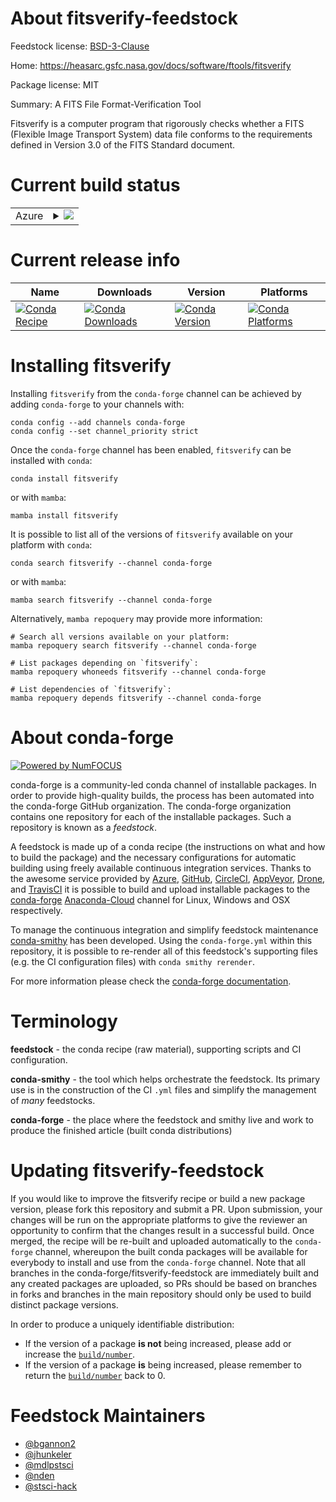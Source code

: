 About fitsverify-feedstock
==========================

Feedstock license: [BSD-3-Clause](https://github.com/conda-forge/fitsverify-feedstock/blob/main/LICENSE.txt)

Home: https://heasarc.gsfc.nasa.gov/docs/software/ftools/fitsverify

Package license: MIT

Summary: A FITS File Format-Verification Tool

Fitsverify is a computer program that rigorously checks whether a FITS
(Flexible Image Transport System) data file conforms to the requirements
defined in Version 3.0 of the FITS Standard document.


Current build status
====================


<table>
    
  <tr>
    <td>Azure</td>
    <td>
      <details>
        <summary>
          <a href="https://dev.azure.com/conda-forge/feedstock-builds/_build/latest?definitionId=12817&branchName=main">
            <img src="https://dev.azure.com/conda-forge/feedstock-builds/_apis/build/status/fitsverify-feedstock?branchName=main">
          </a>
        </summary>
        <table>
          <thead><tr><th>Variant</th><th>Status</th></tr></thead>
          <tbody><tr>
              <td>linux_64</td>
              <td>
                <a href="https://dev.azure.com/conda-forge/feedstock-builds/_build/latest?definitionId=12817&branchName=main">
                  <img src="https://dev.azure.com/conda-forge/feedstock-builds/_apis/build/status/fitsverify-feedstock?branchName=main&jobName=linux&configuration=linux%20linux_64_" alt="variant">
                </a>
              </td>
            </tr><tr>
              <td>linux_aarch64</td>
              <td>
                <a href="https://dev.azure.com/conda-forge/feedstock-builds/_build/latest?definitionId=12817&branchName=main">
                  <img src="https://dev.azure.com/conda-forge/feedstock-builds/_apis/build/status/fitsverify-feedstock?branchName=main&jobName=linux&configuration=linux%20linux_aarch64_" alt="variant">
                </a>
              </td>
            </tr><tr>
              <td>osx_64</td>
              <td>
                <a href="https://dev.azure.com/conda-forge/feedstock-builds/_build/latest?definitionId=12817&branchName=main">
                  <img src="https://dev.azure.com/conda-forge/feedstock-builds/_apis/build/status/fitsverify-feedstock?branchName=main&jobName=osx&configuration=osx%20osx_64_" alt="variant">
                </a>
              </td>
            </tr><tr>
              <td>osx_arm64</td>
              <td>
                <a href="https://dev.azure.com/conda-forge/feedstock-builds/_build/latest?definitionId=12817&branchName=main">
                  <img src="https://dev.azure.com/conda-forge/feedstock-builds/_apis/build/status/fitsverify-feedstock?branchName=main&jobName=osx&configuration=osx%20osx_arm64_" alt="variant">
                </a>
              </td>
            </tr>
          </tbody>
        </table>
      </details>
    </td>
  </tr>
</table>

Current release info
====================

| Name | Downloads | Version | Platforms |
| --- | --- | --- | --- |
| [![Conda Recipe](https://img.shields.io/badge/recipe-fitsverify-green.svg)](https://anaconda.org/conda-forge/fitsverify) | [![Conda Downloads](https://img.shields.io/conda/dn/conda-forge/fitsverify.svg)](https://anaconda.org/conda-forge/fitsverify) | [![Conda Version](https://img.shields.io/conda/vn/conda-forge/fitsverify.svg)](https://anaconda.org/conda-forge/fitsverify) | [![Conda Platforms](https://img.shields.io/conda/pn/conda-forge/fitsverify.svg)](https://anaconda.org/conda-forge/fitsverify) |

Installing fitsverify
=====================

Installing `fitsverify` from the `conda-forge` channel can be achieved by adding `conda-forge` to your channels with:

```
conda config --add channels conda-forge
conda config --set channel_priority strict
```

Once the `conda-forge` channel has been enabled, `fitsverify` can be installed with `conda`:

```
conda install fitsverify
```

or with `mamba`:

```
mamba install fitsverify
```

It is possible to list all of the versions of `fitsverify` available on your platform with `conda`:

```
conda search fitsverify --channel conda-forge
```

or with `mamba`:

```
mamba search fitsverify --channel conda-forge
```

Alternatively, `mamba repoquery` may provide more information:

```
# Search all versions available on your platform:
mamba repoquery search fitsverify --channel conda-forge

# List packages depending on `fitsverify`:
mamba repoquery whoneeds fitsverify --channel conda-forge

# List dependencies of `fitsverify`:
mamba repoquery depends fitsverify --channel conda-forge
```


About conda-forge
=================

[![Powered by
NumFOCUS](https://img.shields.io/badge/powered%20by-NumFOCUS-orange.svg?style=flat&colorA=E1523D&colorB=007D8A)](https://numfocus.org)

conda-forge is a community-led conda channel of installable packages.
In order to provide high-quality builds, the process has been automated into the
conda-forge GitHub organization. The conda-forge organization contains one repository
for each of the installable packages. Such a repository is known as a *feedstock*.

A feedstock is made up of a conda recipe (the instructions on what and how to build
the package) and the necessary configurations for automatic building using freely
available continuous integration services. Thanks to the awesome service provided by
[Azure](https://azure.microsoft.com/en-us/services/devops/), [GitHub](https://github.com/),
[CircleCI](https://circleci.com/), [AppVeyor](https://www.appveyor.com/),
[Drone](https://cloud.drone.io/welcome), and [TravisCI](https://travis-ci.com/)
it is possible to build and upload installable packages to the
[conda-forge](https://anaconda.org/conda-forge) [Anaconda-Cloud](https://anaconda.org/)
channel for Linux, Windows and OSX respectively.

To manage the continuous integration and simplify feedstock maintenance
[conda-smithy](https://github.com/conda-forge/conda-smithy) has been developed.
Using the ``conda-forge.yml`` within this repository, it is possible to re-render all of
this feedstock's supporting files (e.g. the CI configuration files) with ``conda smithy rerender``.

For more information please check the [conda-forge documentation](https://conda-forge.org/docs/).

Terminology
===========

**feedstock** - the conda recipe (raw material), supporting scripts and CI configuration.

**conda-smithy** - the tool which helps orchestrate the feedstock.
                   Its primary use is in the construction of the CI ``.yml`` files
                   and simplify the management of *many* feedstocks.

**conda-forge** - the place where the feedstock and smithy live and work to
                  produce the finished article (built conda distributions)


Updating fitsverify-feedstock
=============================

If you would like to improve the fitsverify recipe or build a new
package version, please fork this repository and submit a PR. Upon submission,
your changes will be run on the appropriate platforms to give the reviewer an
opportunity to confirm that the changes result in a successful build. Once
merged, the recipe will be re-built and uploaded automatically to the
`conda-forge` channel, whereupon the built conda packages will be available for
everybody to install and use from the `conda-forge` channel.
Note that all branches in the conda-forge/fitsverify-feedstock are
immediately built and any created packages are uploaded, so PRs should be based
on branches in forks and branches in the main repository should only be used to
build distinct package versions.

In order to produce a uniquely identifiable distribution:
 * If the version of a package **is not** being increased, please add or increase
   the [``build/number``](https://docs.conda.io/projects/conda-build/en/latest/resources/define-metadata.html#build-number-and-string).
 * If the version of a package **is** being increased, please remember to return
   the [``build/number``](https://docs.conda.io/projects/conda-build/en/latest/resources/define-metadata.html#build-number-and-string)
   back to 0.

Feedstock Maintainers
=====================

* [@bgannon2](https://github.com/bgannon2/)
* [@jhunkeler](https://github.com/jhunkeler/)
* [@mdlpstsci](https://github.com/mdlpstsci/)
* [@nden](https://github.com/nden/)
* [@stsci-hack](https://github.com/stsci-hack/)

